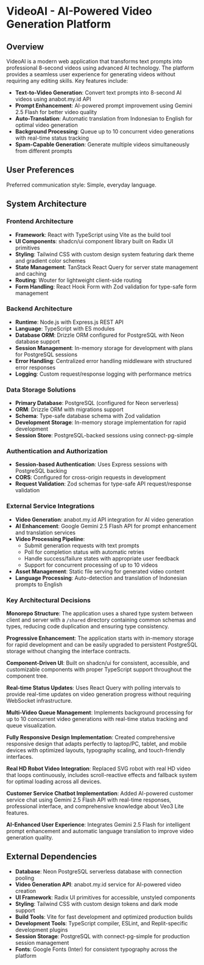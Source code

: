 # VideoAI - AI-Powered Video Generation Platform

## Overview

VideoAI is a modern web application that transforms text prompts into professional 8-second videos using advanced AI technology. The platform provides a seamless user experience for generating videos without requiring any editing skills. Key features include:

- **Text-to-Video Generation**: Convert text prompts into 8-second AI videos using anabot.my.id API
- **Prompt Enhancement**: AI-powered prompt improvement using Gemini 2.5 Flash for better video quality
- **Auto-Translation**: Automatic translation from Indonesian to English for optimal video generation
- **Background Processing**: Queue up to 10 concurrent video generations with real-time status tracking
- **Spam-Capable Generation**: Generate multiple videos simultaneously from different prompts

## User Preferences

Preferred communication style: Simple, everyday language.

## System Architecture

### Frontend Architecture
- **Framework**: React with TypeScript using Vite as the build tool
- **UI Components**: shadcn/ui component library built on Radix UI primitives
- **Styling**: Tailwind CSS with custom design system featuring dark theme and gradient color schemes
- **State Management**: TanStack React Query for server state management and caching
- **Routing**: Wouter for lightweight client-side routing
- **Form Handling**: React Hook Form with Zod validation for type-safe form management

### Backend Architecture
- **Runtime**: Node.js with Express.js REST API
- **Language**: TypeScript with ES modules
- **Database ORM**: Drizzle ORM configured for PostgreSQL with Neon database support
- **Session Management**: In-memory storage for development with plans for PostgreSQL sessions
- **Error Handling**: Centralized error handling middleware with structured error responses
- **Logging**: Custom request/response logging with performance metrics

### Data Storage Solutions
- **Primary Database**: PostgreSQL (configured for Neon serverless)
- **ORM**: Drizzle ORM with migrations support
- **Schema**: Type-safe database schema with Zod validation
- **Development Storage**: In-memory storage implementation for rapid development
- **Session Store**: PostgreSQL-backed sessions using connect-pg-simple

### Authentication and Authorization
- **Session-based Authentication**: Uses Express sessions with PostgreSQL backing
- **CORS**: Configured for cross-origin requests in development
- **Request Validation**: Zod schemas for type-safe API request/response validation

### External Service Integrations
- **Video Generation**: anabot.my.id API integration for AI video generation
- **AI Enhancement**: Google Gemini 2.5 Flash API for prompt enhancement and translation services
- **Video Processing Pipeline**: 
  - Submit generation requests with text prompts
  - Poll for completion status with automatic retries
  - Handle success/failure states with appropriate user feedback
  - Support for concurrent processing of up to 10 videos
- **Asset Management**: Static file serving for generated video content
- **Language Processing**: Auto-detection and translation of Indonesian prompts to English

### Key Architectural Decisions

**Monorepo Structure**: The application uses a shared type system between client and server with a `/shared` directory containing common schemas and types, reducing code duplication and ensuring type consistency.

**Progressive Enhancement**: The application starts with in-memory storage for rapid development and can be easily upgraded to persistent PostgreSQL storage without changing the interface contracts.

**Component-Driven UI**: Built on shadcn/ui for consistent, accessible, and customizable components with proper TypeScript support throughout the component tree.

**Real-time Status Updates**: Uses React Query with polling intervals to provide real-time updates on video generation progress without requiring WebSocket infrastructure.

**Multi-Video Queue Management**: Implements background processing for up to 10 concurrent video generations with real-time status tracking and queue visualization.

**Fully Responsive Design Implementation**: Created comprehensive responsive design that adapts perfectly to laptop/PC, tablet, and mobile devices with optimized layouts, typography scaling, and touch-friendly interfaces.

**Real HD Robot Video Integration**: Replaced SVG robot with real HD video that loops continuously, includes scroll-reactive effects and fallback system for optimal loading across all devices.

**Customer Service Chatbot Implementation**: Added AI-powered customer service chat using Gemini 2.5 Flash API with real-time responses, professional interface, and comprehensive knowledge about Veo3 Lite features.

**AI-Enhanced User Experience**: Integrates Gemini 2.5 Flash for intelligent prompt enhancement and automatic language translation to improve video generation quality.

## External Dependencies

- **Database**: Neon PostgreSQL serverless database with connection pooling
- **Video Generation API**: anabot.my.id service for AI-powered video creation
- **UI Framework**: Radix UI primitives for accessible, unstyled components
- **Styling**: Tailwind CSS with custom design tokens and dark mode support
- **Build Tools**: Vite for fast development and optimized production builds
- **Development Tools**: TypeScript compiler, ESLint, and Replit-specific development plugins
- **Session Storage**: PostgreSQL with connect-pg-simple for production session management
- **Fonts**: Google Fonts (Inter) for consistent typography across the platform